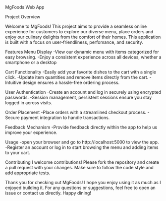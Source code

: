 MgFoods Web App

Project Overview

Welcome to MgFoods! This project aims to provide a seamless online experience for customers to explore our diverse menu, place orders and enjoy our culinary delights from the comfort of their homes. This application is built with a focus on user-friendliness, perfomance, and security.

Features
Menu Display
-View our dynamic menu with items categorized for easy browsing.
-Enjoy a consistent experience across all devices, whether a smartphone or a desktop

Cart Functionality
-Easily add your favorite dishes to the cart with a single click.
-Update item quantities and remove items directly from the cart.
-Intuitive design ensures a hassle-free ordering process.

User Authentication
-Create an account and log in securely using encrypted passwords.
-Session management, persistent sessions ensure you stay logged in across visits.

Order Placement
-Place orders with a streamlined checkout process.
-Secure payment integration to handle transactions.

Feedback Mechanism
-Provide feedback directly within the app to help us improve your experience.

Usage
-open your browser and go to http://localhost:5000 to view the app.
-Register an account or log in to start browsing the menu and adding items to your cart.

Contributing
I welcome contributions! Please fork the repository and create a pull request with your changes. Make sure to follow the code style and add appropriate tests.

Thank you for checking out MgFoods! I hope you enjoy using it as much as I enjoyed building it. For any questions or suggestions, feel free to open an issue or contact us directly. Happy dining!






